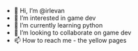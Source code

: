- 👋 Hi, I’m @irlevan
- 👀 I’m interested in game dev
- 🌱 I’m currently learning python
- 💞️ I’m looking to collaborate on game dev
- 📫 How to reach me - the yellow pages

<!---
irlevan/irlevan is a ✨ special ✨ repository because its `README.md` (this file) appears on your GitHub profile.
You can click the Preview link to take a look at your changes.
--->
